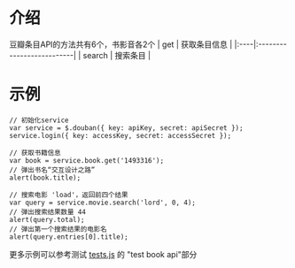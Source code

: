 # 介绍 #
豆瓣条目API的方法共有6个，书影音各2个
| get |        获取条目信息 |
|:----|:--------------------------|
| search |     搜索条目 |

# 示例 #
```
// 初始化service
var service = $.douban({ key: apiKey, secret: apiSecret });
service.login({ key: accessKey, secret: accessSecret });

// 获取书籍信息
var book = service.book.get('1493316');
// 弹出书名“交互设计之路”
alert(book.title);

// 搜索电影 'load'，返回前四个结果
var query = service.movie.search('lord', 0, 4);
// 弹出搜索结果数量 44
alert(query.total);
// 弹出第一个搜索结果的电影名
alert(query.entries[0].title);
```
更多示例可以参考测试 [tests.js](http://github.com/wuyuntao/jquery-douban/tree/master/tests%2Ftests.js) 的 "test book api"部分